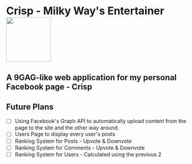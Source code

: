 # Crisp - Milky Way's Entertainer <img src="https://i.imgur.com/GN9nIWf.png" height="120">

## A 9GAG-like web application for my personal Facebook page - Crisp


## Future Plans
- [ ] Using Facebook's Graph API to automatically upload content from the page to the site and the other way around.
- [ ] Users Page to display every user's posts
- [ ] Ranking System for Posts - Upvote & Downvote
- [ ] Ranking System for Comments - Upvote & Downvote
- [ ] Ranking System for Users - Calculated using the previous 2
